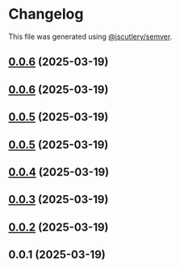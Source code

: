 # Changelog

This file was generated using [@jscutlery/semver](https://github.com/jscutlery/semver).

## [0.0.6](//compare/app2-0.0.5...app2-0.0.6) (2025-03-19)




## [0.0.6](//compare/app2-0.0.5...app2-0.0.6) (2025-03-19)




## [0.0.5](//compare/app2-0.0.4...app2-0.0.5) (2025-03-19)




## [0.0.5](//compare/app2-0.0.4...app2-0.0.5) (2025-03-19)




## [0.0.4](//compare/app2-0.0.3...app2-0.0.4) (2025-03-19)




## [0.0.3](//compare/app2-0.0.2...app2-0.0.3) (2025-03-19)




## [0.0.2](//compare/app2-0.0.1...app2-0.0.2) (2025-03-19)




## 0.0.1 (2025-03-19)
